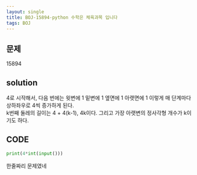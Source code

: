 ```yaml
---
layout: single
title: BOJ-15894-python 수학은 체육과목 입니다
tags: BOJ
---
```


## 문제  
15894

## solution  
4로 시작해서, 다음 번에는 윗변에 1 밑변에 1 옆면에 1 아랫면에 1 이렇게 매 단계마다 상하좌우로 4씩 증가하게 된다.  
k번째 둘레의 길이는 4 + 4(k-1), 4k이다. 그리고 가장 아랫변의 정사각형 개수가 k이기도 하다.


## CODE  

```python
print(4*int(input()))
```
한줄짜리 문제였네